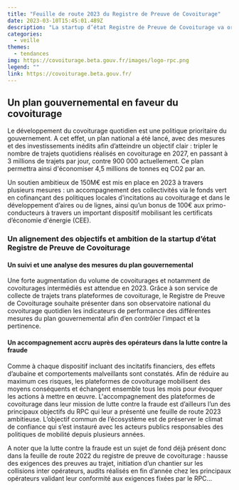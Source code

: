 ```yaml
---
title: "Feuille de route 2023 du Registre de Preuve de Covoiturage"
date: 2023-03-10T15:45:01.489Z
description: "La startup d’état Registre de Preuve de Covoiturage va organiser un suivi et une analyse des mesures du plan gouvernemental en faveur du covoiturage ainsi qu'un accompagnement accru auprès des opérateurs dans la lutte contre la fraude"
categories: 
  - veille
themes: 
  - tendances
img: https://covoiturage.beta.gouv.fr/images/logo-rpc.png
legend: ""
link: https://covoiturage.beta.gouv.fr/
---
```


## Un plan gouvernemental en faveur du covoiturage
Le développement du covoiturage quotidien est une politique prioritaire du gouvernement. A cet effet, un plan national a été lancé, avec des mesures et des investissements inédits afin d’atteindre un objectif clair : 
tripler le nombre de trajets quotidiens réalisés en covoiturage en 2027, en passant à 3 millions de trajets par jour, contre 900 000 actuellement. Ce plan permettra ainsi d'économiser 4,5 millions de tonnes eq CO2 par an. 

Un soutien ambitieux de 150M€ est mis en place en 2023 à travers plusieurs mesures : un accompagnement des collectivités via le fonds vert en cofinançant des politiques locales d'incitations au covoiturage et dans le développement d’aires ou de lignes, ainsi qu’un bonus de 100€ aux primo-conducteurs à travers un important dispositif mobilisant les certificats d’économie d'énergie (CEE).

### Un alignement des objectifs et ambition de la startup d’état Registre de Preuve de Covoiturage

#### Un suivi et une analyse des mesures du plan gouvernemental
Une forte augmentation du volume de covoiturages et notamment de covoiturages intermédiés est attendue en 2023. Grâce à son service de collecte de trajets trans plateformes de covoiturage, le Registre de Preuve de Covoiturage souhaite présenter dans son observatoire national du covoiturage quotidien les indicateurs de performance des différentes mesures du plan gouvernemental afin d’en contrôler l’impact et la pertinence. 

#### Un accompagnement accru auprès des opérateurs dans la lutte contre la fraude
Comme à chaque dispositif incluant des incitatifs financiers, des effets d’aubaine et comportements malveillants sont constatés. 
Afin de réduire au maximum ces risques, les plateformes de covoiturage mobilisent des moyens conséquents et échangent ensemble tous les mois pour évoquer les actions à mettre en œuvre. 
L'accompagnement des plateformes de covoiturage dans leur mission de lutte contre la fraude est d’ailleurs l’un des principaux objectifs du RPC qui leur a présenté une feuille de route 2023 ambitieuse.
L’objectif commun de l’écosystème est de préserver le climat de confiance qui s’est instauré avec les acteurs publics responsables des politiques de mobilité depuis plusieurs années. 

A noter que la lutte contre la fraude est un sujet de fond déjà présent donc dans la feuille de route 2022 du registre de preuve de covoiturage : hausse des exigences des preuves au trajet, initiation d’un chantier sur les collisions inter opérateurs, audits réalisés en fin d’année chez les principaux opérateurs validant leur conformité aux exigences fixées par le RPC…

